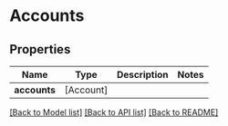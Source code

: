 # Accounts

## Properties
Name | Type | Description | Notes
------------ | ------------- | ------------- | -------------
**accounts** | [Account] |  | 

[[Back to Model list]](../README.md#documentation-for-models) [[Back to API list]](../README.md#documentation-for-api-endpoints) [[Back to README]](../README.md)


